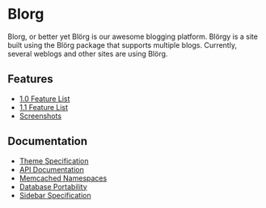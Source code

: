 Blorg
=====
Blorg, or better yet Blörg is our awesome blogging platform. Blörgy is a site
built using the Blörg package that supports multiple blogs. Currently, several
weblogs and other sites are using Blörg.

Features
--------
 * [1.0 Feature List](https://github.com/silverorange/blorg/wiki/1.0-Feature-List)
 * [1.1 Feature List](https://github.com/silverorange/blorg/wiki/1.1-Feature-List)
 * [Screenshots](https://github.com/silverorange/blorg/wiki/Screenshots)
 
Documentation
-------------
 * [Theme Specification](https://github.com/silverorange/blorg/wiki/Theme-Specification)
 * [API Documentation](http://docs.silverorange.com/blörg/package-summary.html)
 * [Memcached Namespaces](https://github.com/silverorange/blorg/wiki/Memcached-Namespaces)
 * [Database Portability](https://github.com/silverorange/blorg/wiki/Database-Portability)
 * [Sidebar Specification](https://github.com/silverorange/blorg/wiki/Sidebar)

